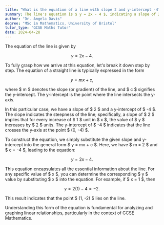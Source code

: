 ```yaml
---
title: "What is the equation of a line with slope 2 and y-intercept -4?"
summary: The line's equation is $ y = 2x - 4 $, indicating a slope of 2 and a y-intercept of -4.
author: "Dr. Angela Davis"
degree: "MSc in Mathematics, University of Bristol"
tutor_type: "GCSE Maths Tutor"
date: 2024-04-28
---
```


The equation of the line is given by 

$$
y = 2x - 4.
$$

To fully grasp how we arrive at this equation, let's break it down step by step. The equation of a straight line is typically expressed in the form 

$$
y = mx + c,
$$ 

where $ m $ denotes the slope (or gradient) of the line, and $ c $ signifies the y-intercept. The y-intercept is the point where the line intersects the y-axis.

In this particular case, we have a slope of $ 2 $ and a y-intercept of $ -4 $. The slope indicates the steepness of the line; specifically, a slope of $ 2 $ implies that for every increase of $ 1 $ unit in $ x $, the value of $ y $ increases by $ 2 $ units. The y-intercept of $ -4 $ indicates that the line crosses the y-axis at the point $ (0, -4) $.

To construct the equation, we simply substitute the given slope and y-intercept into the general form $ y = mx + c $. Here, we have $ m = 2 $ and $ c = -4 $, leading to the equation:

$$
y = 2x - 4.
$$

This equation encapsulates all the essential information about the line. For any specific value of $ x $, you can determine the corresponding $ y $ value by substituting $ x $ into the equation. For example, if $ x = 1 $, then 

$$
y = 2(1) - 4 = -2. 
$$ 

This result indicates that the point $ (1, -2) $ lies on the line.

Understanding this form of the equation is fundamental for analyzing and graphing linear relationships, particularly in the context of GCSE Mathematics.
    